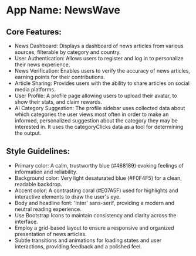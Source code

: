 # **App Name**: NewsWave

## Core Features:

- News Dashboard: Displays a dashboard of news articles from various sources, filterable by category and country.
- User Authentication: Allows users to register and log in to personalize their news experience.
- News Verification: Enables users to verify the accuracy of news articles, earning points for their contributions.
- Article Sharing: Provides users with the ability to share articles on social media platforms.
- User Profile: A profile page allowing users to upload their avatar, to show their stats, and claim rewards.
- AI Category Suggestion: The profile sidebar uses collected data about which categories the user views most often in order to make an informed, personalized suggestion about the category they may be interested in. It uses the categoryClicks data as a tool for determining the output.

## Style Guidelines:

- Primary color: A calm, trustworthy blue (#468189) evoking feelings of information and reliability.
- Background color: Very light desaturated blue (#F0F4F5) for a clean, readable backdrop.
- Accent color: A contrasting coral (#E07A5F) used for highlights and interactive elements to draw the user's eye.
- Body and headline font: 'Inter' sans-serif, providing a modern and neutral reading experience.
- Use Bootstrap Icons to maintain consistency and clarity across the interface.
- Employ a grid-based layout to ensure a responsive and organized presentation of news articles.
- Subtle transitions and animations for loading states and user interactions, providing feedback and a polished feel.
